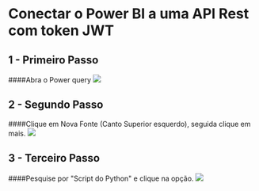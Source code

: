 # Conectar o Power BI a uma API Rest com token JWT

## 1 - Primeiro Passo
####Abra o Power query
<img src="imagens_pbi/1.png">

## 2 - Segundo Passo
####Clique em Nova Fonte (Canto Superior esquerdo), seguida clique em mais.
<img src="imagens_pbi/2.png">

## 3 - Terceiro Passo
####Pesquise por "Script do Python" e clique na opção.
<img src="imagens_pbi/3.png"> 